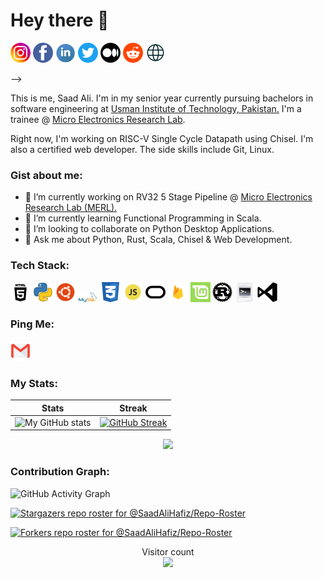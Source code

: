 
# Hey there 👋

[![alt text][1.1]][1]
[![alt text][2.1]][2]
[![alt text][3.1]][3]
[![alt text][4.1]][4]
[![alt text][5.1]][5]
[![alt text][6.1]][6]
[![alt text][8.1]][8]


<!-- [1.1]: https://github.com/Agha-Muqarib/Agha-Muqarib/blob/main/Images/iconfinder_2018_social_media_popular_app_logo_instagram_3225191.png
[2.1]: https://github.com/Agha-Muqarib/Agha-Muqarib/blob/main/Images/iconfinder_facebook_834722.png
[3.1]: https://github.com/Agha-Muqarib/Agha-Muqarib/blob/main/Images/iconfinder_Social_Media_Socialmedia_network_share_socialnetwork_network-05_227048.png
[4.1]: https://github.com/Agha-Muqarib/Agha-Muqarib/blob/main/Images/iconfinder_2018_social_media_popular_app_logo_twitter_3225183.png
[5.1]: https://github.com/Agha-Muqarib/Agha-Muqarib/blob/main/Images/iconfinder_Medium_circle_7088889.png
[6.1]: https://github.com/Agha-Muqarib/Agha-Muqarib/blob/main/Images/iconfinder_2018_social_media_popular_app_logo_reddit_3225187.png
[7.1]: https://github.com/Agha-Muqarib/Agha-Muqarib/blob/main/Images/iconfinder_112-gmail_email_mail_4202011.png
[8.1]: https://github.com/Agha-Muqarib/Agha-Muqarib/blob/main/Images/iconfinder_SocialMedia_Website-Outline_2959741.png
[9.1]: https://github.com/Agha-Muqarib/Agha-Muqarib/blob/main/Images/iconfinder_10-html5_104494.png
[10.1]: https://github.com/Agha-Muqarib/Agha-Muqarib/blob/main/Images/iconfinder_267_Python_4518857.png
[11.1]: https://github.com/Agha-Muqarib/Agha-Muqarib/blob/main/Images/iconfinder_348_Ubuntu_logo_4375122.png
[12.1]: https://github.com/Agha-Muqarib/Agha-Muqarib/blob/main/Images/iconfinder_MySQL_1012821.png
[14.1]: https://github.com/Agha-Muqarib/Agha-Muqarib/blob/main/Images/iconfinder_badge-css-3_317756.png
[15.1]: https://github.com/Agha-Muqarib/Agha-Muqarib/blob/main/Images/iconfinder_code-programming-javascript-software-develop-command-language_652581.png
[16.1]: https://github.com/Agha-Muqarib/Agha-Muqarib/blob/main/Images/iconfinder_google_firebase_1175544.png
[17.1]: https://github.com/Agha-Muqarib/Agha-Muqarib/blob/main/Images/iconfinder_linux_mint_337127.png
<!-- [18.1]: https://github.com/Agha-Muqarib/Agha-Muqarib/blob/main/Images/iconfinder_oracle_4691480.png -->
<!-- [19.1]: https://github.com/Agha-Muqarib/Agha-Muqarib/blob/main/Images/iconfinder_rust_4691305.png -->
<!-- [20.1]: https://github.com/Agha-Muqarib/Agha-Muqarib/blob/main/Images/iconfinder_shellscript_2919.png -->
<!-- [17.1]: https://github.com/Agha-Muqarib/Agha-Muqarib/blob/main/Images/iconfinder_visualstudio_1217096.png


[1]: https://www.instagram.com/im_saad_ali/
[2]: https://www.facebook.com/imsaadali0/
[3]: https://www.linkedin.com/in/saad-ali-b83022178/
[4]: https://twitter.com/im_saad_ali
[5]: sahafiz@students.uit.edu
[6]: https://html.com/
[7]: https://www.python.org/
[8]: https://ubuntu.com/
[9]: https://www.mysql.com/
[10]: https://www.w3.org/Style/CSS/Overview.en.html
[11]: https://www.javascript.com/
[12]: https://firebase.google.com/docs
[13]: https://linuxmint.com/
[14]: https://apex.oracle.com/en/
[15]: https://www.rust-lang.org/
[16]: https://www.shellscript.sh/
[17]: https://code.visualstudio.com/ --> -->

[1.1]: https://github.com/Agha-Muqarib/Agha-Muqarib/blob/main/Images/iconfinder_2018_social_media_popular_app_logo_instagram_3225191.png
[2.1]: https://github.com/Agha-Muqarib/Agha-Muqarib/blob/main/Images/iconfinder_facebook_834722.png
[3.1]: https://github.com/Agha-Muqarib/Agha-Muqarib/blob/main/Images/iconfinder_Social_Media_Socialmedia_network_share_socialnetwork_network-05_227048.png
[4.1]: https://github.com/Agha-Muqarib/Agha-Muqarib/blob/main/Images/iconfinder_2018_social_media_popular_app_logo_twitter_3225183.png
[5.1]: https://github.com/Agha-Muqarib/Agha-Muqarib/blob/main/Images/iconfinder_Medium_circle_7088889.png
[6.1]: https://github.com/Agha-Muqarib/Agha-Muqarib/blob/main/Images/iconfinder_2018_social_media_popular_app_logo_reddit_3225187.png
[7.1]: https://github.com/Agha-Muqarib/Agha-Muqarib/blob/main/Images/iconfinder_112-gmail_email_mail_4202011.png
[8.1]: https://github.com/Agha-Muqarib/Agha-Muqarib/blob/main/Images/iconfinder_SocialMedia_Website-Outline_2959741.png
[9.1]: https://github.com/Agha-Muqarib/Agha-Muqarib/blob/main/Images/iconfinder_10-html5_104494.png
[10.1]: https://github.com/Agha-Muqarib/Agha-Muqarib/blob/main/Images/iconfinder_267_Python_4518857.png
[11.1]: https://github.com/Agha-Muqarib/Agha-Muqarib/blob/main/Images/iconfinder_348_Ubuntu_logo_4375122.png
[12.1]: https://github.com/Agha-Muqarib/Agha-Muqarib/blob/main/Images/iconfinder_MySQL_1012821.png
[14.1]: https://github.com/Agha-Muqarib/Agha-Muqarib/blob/main/Images/iconfinder_badge-css-3_317756.png
[15.1]: https://github.com/Agha-Muqarib/Agha-Muqarib/blob/main/Images/iconfinder_code-programming-javascript-software-develop-command-language_652581.png
[16.1]: https://github.com/Agha-Muqarib/Agha-Muqarib/blob/main/Images/iconfinder_google_firebase_1175544.png
[17.1]: https://github.com/Agha-Muqarib/Agha-Muqarib/blob/main/Images/iconfinder_linux_mint_337127.png
[18.1]: https://github.com/Agha-Muqarib/Agha-Muqarib/blob/main/Images/iconfinder_oracle_4691480.png
[19.1]: https://github.com/Agha-Muqarib/Agha-Muqarib/blob/main/Images/iconfinder_rust_4691305.png
[20.1]: https://github.com/Agha-Muqarib/Agha-Muqarib/blob/main/Images/iconfinder_shellscript_2919.png
[21.1]: https://github.com/Agha-Muqarib/Agha-Muqarib/blob/main/Images/iconfinder_visualstudio_1217096.png


[1]: https://www.instagram.com/im_saad_ali/
[2]: https://www.facebook.com/imsaadali0/
[3]: https://www.linkedin.com/in/saad-ali-b83022178/
[4]: https://twitter.com/im_saad_ali
[5]: sahafiz@students.uit.edu
[5]: https://medium.com/@aghamuqaribullah
[6]: https://www.reddit.com/user/Muqii_2000
[7]: aghamuqaribullah@gmail.com
[8]: https://muqaribsthoughts.wordpress.com/
[9]: https://html.com/
[10]: https://www.python.org/
[11]: https://ubuntu.com/
[12]: https://www.mysql.com/
[14]: https://www.w3.org/Style/CSS/Overview.en.html
[15]: https://www.javascript.com/
[16]: https://firebase.google.com/docs
[17]: https://linuxmint.com/
[18]: https://apex.oracle.com/en/
[19]: https://www.rust-lang.org/
[20]: https://www.shellscript.sh/
[21]: https://code.visualstudio.com/


This is me, Saad Ali. I'm in my senior year currently pursuing bachelors in software engineering at [Usman Institute of Technology, Pakistan.](https://www.uit.edu/) I'm a trainee @ [Micro Electronics Research Lab](https://github.com/merledu).

Right now, I'm working on RISC-V Single Cycle Datapath using Chisel. I'm also a certified web developer. The side skills include Git, Linux. 

### Gist about me:

- 🔭 I’m currently working on RV32 5 Stage Pipeline @ [Micro Electronics Research Lab (MERL).](https://github.com/merledu)
- 🌱 I’m currently learning Functional Programming in Scala.
- 👯 I’m looking to collaborate on Python Desktop Applications.
- 💬 Ask me about Python, Rust, Scala, Chisel & Web Development.
<!-- - ⚡ Fun fact: It's Impossible to Hum While You Hold Your Nose. -->

### Tech Stack: 

[![alt text][9.1]][9]
[![alt text][10.1]][10]
[![alt text][11.1]][11]
[![alt text][12.1]][12]
[![alt text][14.1]][14]
[![alt text][15.1]][15]
[![alt text][18.1]][18]
[![alt text][16.1]][16]
[![alt text][17.1]][17]
[![alt text][19.1]][19]
[![alt text][20.1]][20]
[![alt text][21.1]][21]

### Ping Me: 

[![alt text][7.1]][7]


### My Stats: 

Stats        | Streak
------------ | -------------
![My GitHub stats](https://github-readme-stats.vercel.app/api?username=SaadAliHafiz&show_icons=true&theme=radical&count_private=true) | [![GitHub Streak](https://github-readme-streak-stats.herokuapp.com/?user=SaadAliHafiz&theme=radical)](https://git.io/streak-stats)


<p align="center">
  <img src="https://github-readme-stats.vercel.app/api/top-langs/?username=SaadAliHafiz&count_private=true&theme=radical">
</p>


### Contribution Graph:


![GitHub Activity Graph](https://activity-graph.herokuapp.com/graph?username=SaadAliHafiz&bg_color=000000&color=4fff67&line=4fff67&point=ffffff&area=true&hide_border=true)  


[![Stargazers repo roster for @SaadAliHafiz/Repo-Roster](https://reporoster.com/stars/SaadAliHafiz/SaadAliHafiz)](https://github.com/SaadAliHafiz/stargazers)


[![Forkers repo roster for @SaadAliHafiz/Repo-Roster](https://reporoster.com/forks/SaadAliHafiz/SaadAliHafiz)](https://github.com/SaadAliHafiz/network/members)


<p align="center"> 
  Visitor count<br>
  <img src="https://profile-counter.glitch.me/SaadAliHafiz/count.svg" />
</p>

